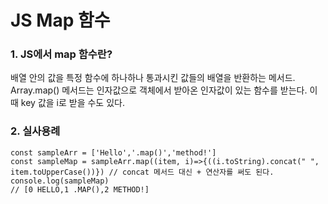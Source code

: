 # JS Map 함수

### 1. JS에서 map 함수란?

배열 안의 값을 특정 함수에 하나하나 통과시킨 값들의 배열을 반환하는 메서드. Array.map() 메서드는 인자값으로 객체에서 받아온 인자값이 있는 함수를 받는다. 이 때 key 값을 i로 받을 수도 있다.

### 2. 실사용례

```Array.map()
const sampleArr = ['Hello','.map()','method!']
const sampleMap = sampleArr.map((item, i)=>{((i.toString).concat(" ", item.toUpperCase())}) // concat 메서드 대신 + 연산자를 써도 된다.
console.log(sampleMap)
// [0 HELLO,1 .MAP(),2 METHOD!]
```

